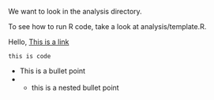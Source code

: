 We want to look in the analysis directory.

To see how to run R code, take a look at analysis/template.R.

Hello, [This is a link](TEST.md)

```
this is code

```


<!-- This is a comment -->

* This is a bullet point
* * this is a nested bullet point
